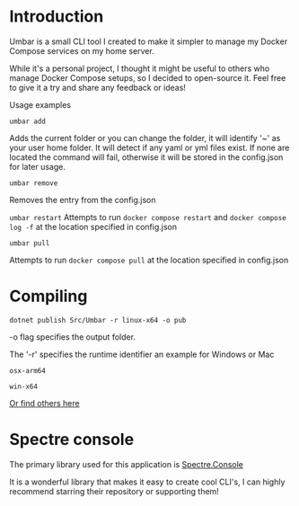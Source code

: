 # Introduction

Umbar is a small CLI tool I created to make it simpler to manage my Docker Compose services on my home server.

While it's a personal project, I thought it might be useful to others who manage Docker Compose setups, 
so I decided to open-source it. Feel free to give it a try and share any feedback or ideas!


Usage examples

`umbar add`

Adds the current folder or you can change the folder, it will identify '~' as your user home folder. It will detect if any yaml or yml files exist. If none are located the command will fail, otherwise it will be stored in the config.json for later usage.

`umbar remove`

Removes the entry from the config.json

`umbar restart`
Attempts to run `docker compose restart` and `docker compose log -f` at the location specified in config.json

`umbar pull` 

Attempts to run `docker compose pull` at the location specified in config.json

# Compiling

`dotnet publish Src/Umbar -r linux-x64 -o pub`

-o flag specifies the output folder.

The '-r' specifies the runtime identifier
an example for Windows or Mac

`osx-arm64`

`win-x64`

[Or find others here](https://learn.microsoft.com/en-us/dotnet/core/rid-catalog)


# Spectre console

The primary library used for this application is [Spectre.Console](https://github.com/spectreconsole/spectre.console/)

It is a wonderful library that makes it easy to create cool CLI's, I can highly recommend starring their repository or supporting them!